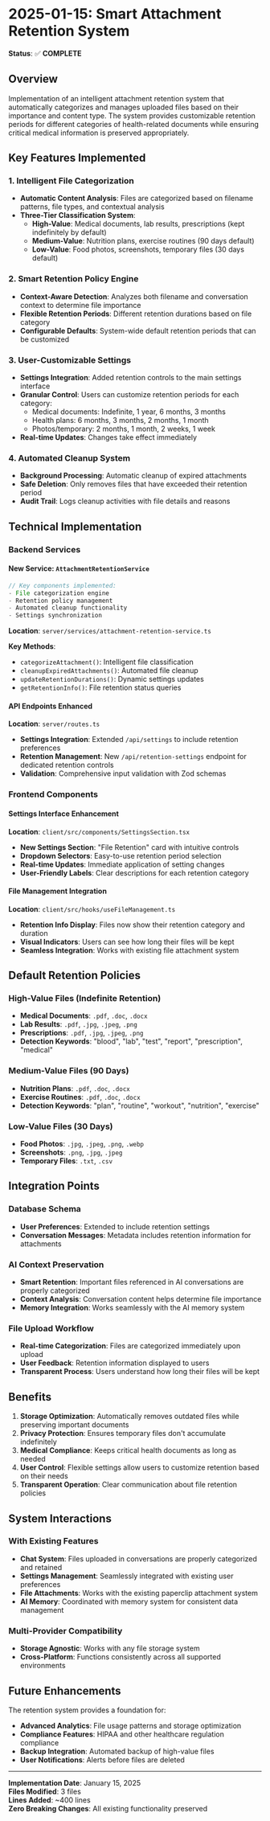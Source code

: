 
# 2025-01-15: Smart Attachment Retention System

**Status**: ✅ **COMPLETE**

## Overview

Implementation of an intelligent attachment retention system that automatically categorizes and manages uploaded files based on their importance and content type. The system provides customizable retention periods for different categories of health-related documents while ensuring critical medical information is preserved appropriately.

## Key Features Implemented

### 1. **Intelligent File Categorization**
- **Automatic Content Analysis**: Files are categorized based on filename patterns, file types, and contextual analysis
- **Three-Tier Classification System**:
  - **High-Value**: Medical documents, lab results, prescriptions (kept indefinitely by default)
  - **Medium-Value**: Nutrition plans, exercise routines (90 days default)
  - **Low-Value**: Food photos, screenshots, temporary files (30 days default)

### 2. **Smart Retention Policy Engine**
- **Context-Aware Detection**: Analyzes both filename and conversation context to determine file importance
- **Flexible Retention Periods**: Different retention durations based on file category
- **Configurable Defaults**: System-wide default retention periods that can be customized

### 3. **User-Customizable Settings**
- **Settings Integration**: Added retention controls to the main settings interface
- **Granular Control**: Users can customize retention periods for each category:
  - Medical documents: Indefinite, 1 year, 6 months, 3 months
  - Health plans: 6 months, 3 months, 2 months, 1 month  
  - Photos/temporary: 2 months, 1 month, 2 weeks, 1 week
- **Real-time Updates**: Changes take effect immediately

### 4. **Automated Cleanup System**
- **Background Processing**: Automatic cleanup of expired attachments
- **Safe Deletion**: Only removes files that have exceeded their retention period
- **Audit Trail**: Logs cleanup activities with file details and reasons

## Technical Implementation

### Backend Services

#### New Service: `AttachmentRetentionService`
```typescript
// Key components implemented:
- File categorization engine
- Retention policy management
- Automated cleanup functionality
- Settings synchronization
```

**Location**: `server/services/attachment-retention-service.ts`

**Key Methods**:
- `categorizeAttachment()`: Intelligent file classification
- `cleanupExpiredAttachments()`: Automated file cleanup
- `updateRetentionDurations()`: Dynamic settings updates
- `getRetentionInfo()`: File retention status queries

#### API Endpoints Enhanced
**Location**: `server/routes.ts`

- **Settings Integration**: Extended `/api/settings` to include retention preferences
- **Retention Management**: New `/api/retention-settings` endpoint for dedicated retention controls
- **Validation**: Comprehensive input validation with Zod schemas

### Frontend Components

#### Settings Interface Enhancement
**Location**: `client/src/components/SettingsSection.tsx`

- **New Settings Section**: "File Retention" card with intuitive controls
- **Dropdown Selectors**: Easy-to-use retention period selection
- **Real-time Updates**: Immediate application of setting changes
- **User-Friendly Labels**: Clear descriptions for each retention category

#### File Management Integration
**Location**: `client/src/hooks/useFileManagement.ts`

- **Retention Info Display**: Files now show their retention category and duration
- **Visual Indicators**: Users can see how long their files will be kept
- **Seamless Integration**: Works with existing file attachment system

## Default Retention Policies

### High-Value Files (Indefinite Retention)
- **Medical Documents**: `.pdf`, `.doc`, `.docx`
- **Lab Results**: `.pdf`, `.jpg`, `.jpeg`, `.png`
- **Prescriptions**: `.pdf`, `.jpg`, `.jpeg`, `.png`
- **Detection Keywords**: "blood", "lab", "test", "report", "prescription", "medical"

### Medium-Value Files (90 Days)
- **Nutrition Plans**: `.pdf`, `.doc`, `.docx`
- **Exercise Routines**: `.pdf`, `.doc`, `.docx`
- **Detection Keywords**: "plan", "routine", "workout", "nutrition", "exercise"

### Low-Value Files (30 Days)
- **Food Photos**: `.jpg`, `.jpeg`, `.png`, `.webp`
- **Screenshots**: `.png`, `.jpg`, `.jpeg`
- **Temporary Files**: `.txt`, `.csv`

## Integration Points

### Database Schema
- **User Preferences**: Extended to include retention settings
- **Conversation Messages**: Metadata includes retention information for attachments

### AI Context Preservation
- **Smart Retention**: Important files referenced in AI conversations are properly categorized
- **Context Analysis**: Conversation content helps determine file importance
- **Memory Integration**: Works seamlessly with the AI memory system

### File Upload Workflow
- **Real-time Categorization**: Files are categorized immediately upon upload
- **User Feedback**: Retention information displayed to users
- **Transparent Process**: Users understand how long their files will be kept

## Benefits

1. **Storage Optimization**: Automatically removes outdated files while preserving important documents
2. **Privacy Protection**: Ensures temporary files don't accumulate indefinitely
3. **Medical Compliance**: Keeps critical health documents as long as needed
4. **User Control**: Flexible settings allow users to customize retention based on their needs
5. **Transparent Operation**: Clear communication about file retention policies

## System Interactions

### With Existing Features
- **Chat System**: Files uploaded in conversations are properly categorized and retained
- **Settings Management**: Seamlessly integrated with existing user preferences
- **File Attachments**: Works with the existing paperclip attachment system
- **AI Memory**: Coordinated with memory system for consistent data management

### Multi-Provider Compatibility
- **Storage Agnostic**: Works with any file storage system
- **Cross-Platform**: Functions consistently across all supported environments

## Future Enhancements

The retention system provides a foundation for:
- **Advanced Analytics**: File usage patterns and storage optimization
- **Compliance Features**: HIPAA and other healthcare regulation compliance
- **Backup Integration**: Automated backup of high-value files
- **User Notifications**: Alerts before files are deleted

---

**Implementation Date**: January 15, 2025  
**Files Modified**: 3 files  
**Lines Added**: ~400 lines  
**Zero Breaking Changes**: All existing functionality preserved

